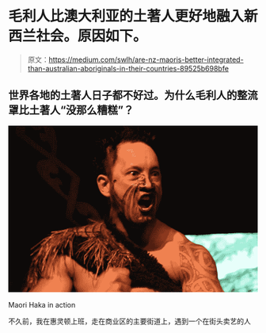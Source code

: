 # 毛利人比澳大利亚的土著人更好地融入新西兰社会。原因如下。

> 原文：<https://medium.com/swlh/are-nz-maoris-better-integrated-than-australian-aboriginals-in-their-countries-89525b698bfe>

## 世界各地的土著人日子都不好过。为什么毛利人的整流罩比土著人“没那么糟糕”？

![](img/af7d2a1b0fd2bf1539e98c8035e9b732.png)

Maori Haka in action

不久前，我在惠灵顿上班，走在商业区的主要街道上，遇到一个在街头卖艺的人